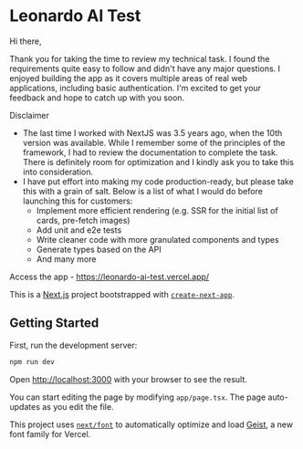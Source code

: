 # Leonardo AI Test

Hi there,

Thank you for taking the time to review my technical task. I found the requirements quite easy to follow and didn't have any major questions. I enjoyed building the app as it covers multiple areas of real web applications, including basic authentication. I'm excited to get your feedback and hope to catch up with you soon.

Disclaimer

- The last time I worked with NextJS was 3.5 years ago, when the 10th version was available. While I remember some of the principles of the framework, I had to review the documentation to complete the task. There is definitely room for optimization and I kindly ask you to take this into consideration.
- I have put effort into making my code production-ready, but please take this with a grain of salt. Below is a list of what I would do before launching this for customers:
  - Implement more efficient rendering (e.g. SSR for the initial list of cards, pre-fetch images)
  - Add unit and e2e tests
  - Write cleaner code with more granulated components and types
  - Generate types based on the API
  - And many more

Access the app - https://leonardo-ai-test.vercel.app/

This is a [Next.js](https://nextjs.org) project bootstrapped with [`create-next-app`](https://nextjs.org/docs/app/api-reference/cli/create-next-app).

## Getting Started

First, run the development server:

```bash
npm run dev
```

Open [http://localhost:3000](http://localhost:3000) with your browser to see the result.

You can start editing the page by modifying `app/page.tsx`. The page auto-updates as you edit the file.

This project uses [`next/font`](https://nextjs.org/docs/app/building-your-application/optimizing/fonts) to automatically optimize and load [Geist](https://vercel.com/font), a new font family for Vercel.
